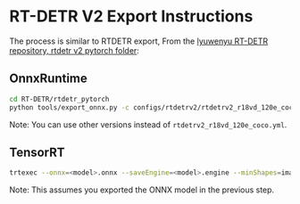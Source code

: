 # RT-DETR V2  Export Instructions

The process is similar to RTDETR export, From the [lyuwenyu RT-DETR repository, rtdetr v2 pytorch folder](https://github.com/lyuwenyu/RT-DETR/tree/main/rtdetrv2_pytorch):

## OnnxRuntime
```bash
cd RT-DETR/rtdetr_pytorch
python tools/export_onnx.py -c configs/rtdetrv2/rtdetrv2_r18vd_120e_coco.yml -r path/to/checkpoint --check
```
Note: You can use other versions instead of `rtdetrv2_r18vd_120e_coco.yml`.

## TensorRT
```bash
trtexec --onnx=<model>.onnx --saveEngine=<model>.engine --minShapes=images:1x3x640x640,orig_target_sizes:1x2 --optShapes=images:1x3x640x640,orig_target_sizes:1x2 --maxShapes=images:1x3x640x640,orig_target_sizes:1x2
```
Note: This assumes you exported the ONNX model in the previous step.


